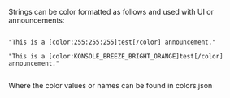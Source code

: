 Strings can be color formatted as follows and used with UI or announcements:

```

"This is a [color:255:255:255]test[/color] announcement."

"This is a [color:KONSOLE_BREEZE_BRIGHT_ORANGE]test[/color] announcement."
        
```

Where the color values or names can be found in colors.json